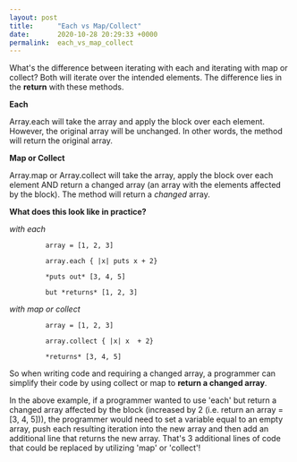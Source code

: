 ```yaml
---
layout: post
title:      "Each vs Map/Collect"
date:       2020-10-28 20:29:33 +0000
permalink:  each_vs_map_collect
---
```



What's the difference between iterating with each and iterating with map or collect? Both will iterate over the intended elements. The difference lies in the **return**  with these methods.

**Each**

Array.each will take the array and apply the block over each element. However, the original array will be unchanged. In other words, the method will return the original array.

**Map or Collect**

Array.map or Array.collect will take the array, apply the block over each element AND return a changed array (an array with the elements affected by the block). The method will return a *changed* array.

**What does this look like in practice?**

*with each*

             array = [1, 2, 3]

             array.each { |x| puts x + 2}

             *puts out* [3, 4, 5]

             but *returns* [1, 2, 3]


*with map or collect*

             array = [1, 2, 3]

             array.collect { |x| x  + 2}

             *returns* [3, 4, 5]
						
						
So when writing code and requiring a changed array, a programmer can simplify their code by using collect or map to **return a changed array**. 

In the above example, if a programmer wanted to use 'each' but return a changed array affected by the block (increased by 2 (i.e. return an array = [3, 4, 5])), the programmer would need to set a variable equal to an empty array, push each resulting iteration into the new array and then add an additional line that returns the new array. That's 3 additional lines of code that could be replaced by utilizing 'map' or 'collect'!
